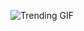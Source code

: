 
<!-- GIF_SECTION -->
![Trending GIF](https://media0.giphy.com/media/v1.Y2lkPThiYjIxNzcyemF3bzBjNnQ2Y2V1aHk4bG9ydnRxcTJxcGs4dXR2ajVia3dhM3ZwNyZlcD12MV9naWZzX3NlYXJjaCZjdD1n/KEzraGlQTEHkarhUPO/giphy.gif)
<!-- END_GIF_SECTION -->

